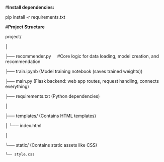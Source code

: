 #**Install dependencies:**

pip install -r requirements.txt

#**Project Structure**

project/

│

├── recommender.py                                  &nbsp;&nbsp;&nbsp;&nbsp;#Core logic for data loading, model creation, and recommendation

├── train.ipynb                                     (Model training notebook (saves trained weights))

├── main.py                                         (Flask backend: web app routes, request handling, connects everything)

├── requirements.txt                                (Python dependencies)

│

├── templates/                                     (Contains HTML templates)

│   └── index.html

│

└── static/                                            (Contains static assets like CSS)

    └── style.css
